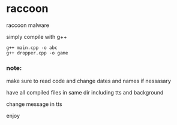 # raccoon
raccoon malware

simply compile with g++
```
g++ main.cpp -o abc
g++ dropper.cpp -o game
```
### note:
make sure to read code and change dates and names if nessasary

have all compiled files in same dir including tts and background

change message in tts

enjoy
